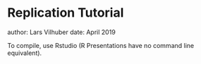 Replication Tutorial
========================================================

author: Lars Vilhuber
date: April 2019

To compile, use Rstudio (R Presentations have no command line equivalent).
